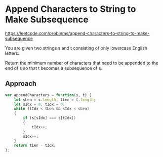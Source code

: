 # Append Characters to String to Make Subsequence

https://leetcode.com/problems/append-characters-to-string-to-make-subsequence

You are given two strings s and t consisting of only lowercase English letters.

Return the minimum number of characters that need to be appended to the end of s so that t becomes a subsequence of s.


## Approach 

``` JavaScript
var appendCharacters = function(s, t) {
    let sLen = s.length, tLen = t.length;
    let sIdx = 0, tIdx = 0;
    while (tIdx < tLen && sIdx < sLen)
    {
        if (s[sIdx] === t[tIdx])
        {
            tIdx++;
        }
        sIdx++;
    }
    return tLen - tIdx;
};
```